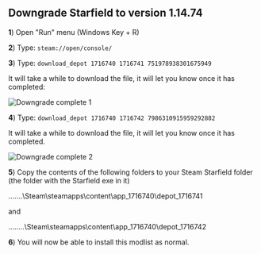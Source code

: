 ## Downgrade Starfield to version 1.14.74

**1**) Open "Run" menu (Windows Key + R)

**2**) Type: `steam://open/console/`

**3**) Type: `download_depot 1716740 1716741 751978938301675949`

It will take a while to download the file, it will let you know once it has completed:

![Downgrade complete 1](https://github.com/user-attachments/assets/094fd31f-01d0-48df-87f0-b75181844c16)

**4**) Type: `download_depot 1716740 1716742 7986310915959292882`

It will take a while to download the file, it will let you know once it has completed.

![Downgrade complete 2](https://github.com/user-attachments/assets/0637bfe1-c5ef-4a7b-bcc4-13b8067f2795)

**5**) Copy the contents of the following folders to your Steam Starfield folder (the folder with the Starfield exe in it)

.......\Steam\steamapps\content\app_1716740\depot_1716741

and

........\Steam\steamapps\content\app_1716740\depot_1716742

**6**) You will now be able to install this modlist as normal.
